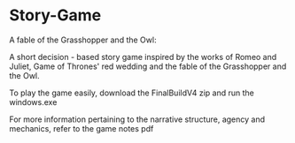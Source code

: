 # Story-Game
A fable of the Grasshopper and the Owl:

A short decision - based story game inspired by the works of Romeo and Juliet, Game of Thrones' red wedding and the fable of the Grasshopper and the Owl.

To play the game easily, download the FinalBuildV4 zip and run the windows.exe

For more information pertaining to the narrative structure, agency and mechanics, refer to the game notes pdf
